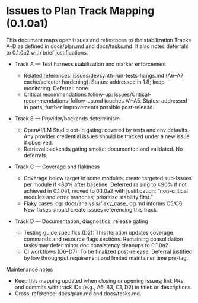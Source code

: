 # Issues to Plan Track Mapping (0.1.0a1)

This document maps open issues and references to the stabilization Tracks A–D as defined in docs/plan.md and docs/tasks.md. It also notes deferrals to 0.1.0a2 with brief justifications.

- Track A — Test harness stabilization and marker enforcement
  - Related references: issues/devsynth-run-tests-hangs.md (A6–A7 cache/selector hardening). Status: addressed in 1.8; keep monitoring. Deferral: none.
  - Critical recommendations follow-up: issues/Critical-recommendations-follow-up.md touches A1–A5. Status: addressed in parts; further improvements possible post-release.

- Track B — Provider/backends determinism
  - OpenAI/LM Studio opt-in gating: covered by tests and env defaults. Any provider credential issues should be tracked under a new issue if observed.
  - Retrieval backends gating smoke: documented and validated. No deferrals.

- Track C — Coverage and flakiness
  - Coverage below target in some modules: create targeted sub-issues per module if <80% after baseline. Deferred raising to ≥90% if not achieved in 0.1.0a1, moved to 0.1.0a2 with justification: “non-critical modules and error branches; prioritize stability first.”
  - Flaky cases log: docs/analysis/flaky_case_log.md informs C5/C6. New flakes should create issues referencing this track.

- Track D — Documentation, diagnostics, release gating
  - Testing guide specifics (D2): This iteration updates coverage commands and resource flags sections. Remaining consolidation tasks may defer minor doc consistency cleanups to 0.1.0a2.
  - CI workflows (D6–D7): To be finalized post-release. Deferral justified by low throughput requirement and limited maintainer time pre-tag.

Maintenance notes
- Keep this mapping updated when closing or opening issues; link PRs and commits with track IDs (e.g., A6, B3, C1, D2) in titles or descriptions.
- Cross-reference: docs/plan.md and docs/tasks.md.
